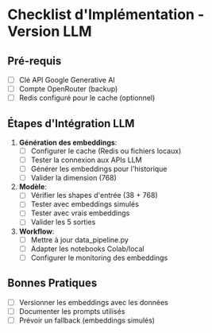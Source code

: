 # Checklist d'Implémentation - Version LLM

## Pré-requis
- [ ] Clé API Google Generative AI
- [ ] Compte OpenRouter (backup)
- [ ] Redis configuré pour le cache (optionnel)

## Étapes d'Intégration LLM

1. **Génération des embeddings**:
   - [ ] Configurer le cache (Redis ou fichiers locaux)
   - [ ] Tester la connexion aux APIs LLM
   - [ ] Générer les embeddings pour l'historique
   - [ ] Valider la dimension (768)

2. **Modèle**:
   - [ ] Vérifier les shapes d'entrée (38 + 768)
   - [ ] Tester avec embeddings simulés
   - [ ] Tester avec vrais embeddings
   - [ ] Valider les 5 sorties

3. **Workflow**:
   - [ ] Mettre à jour data_pipeline.py
   - [ ] Adapter les notebooks Colab/local
   - [ ] Configurer le monitoring des embeddings

## Bonnes Pratiques
- [ ] Versionner les embeddings avec les données
- [ ] Documenter les prompts utilisés
- [ ] Prévoir un fallback (embeddings simulés)
